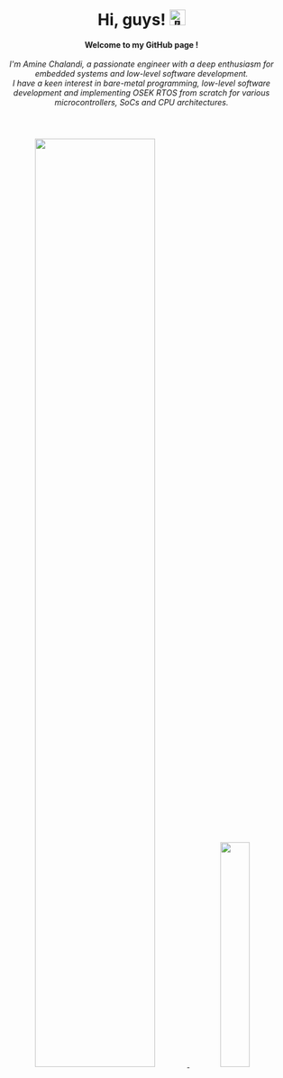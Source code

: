 <h1 align="center">Hi, guys! <img src="https://github-production-user-asset-6210df.s3.amazonaws.com/24524555/238178097-766d336d-b87d-44ba-807c-c51de2bc6b4d.gif" width="28px" alt="👋"></h1>

<p align="center">
    <b>Welcome to my GitHub page !</b><br><br>
    <i>
        I'm Amine Chalandi, a passionate engineer with a deep enthusiasm for embedded systems and low-level software development.<br>
        I have a keen interest in bare-metal programming, low-level software development and implementing OSEK RTOS from scratch for various microcontrollers, SoCs and CPU architectures.<br>
    </i><br>
</p>

<h1 align="center"></h1>
<p align="center">
  <a href="https://github.com/Chalandi">
    <img src="http://github-profile-summary-cards.vercel.app/api/cards/profile-details?username=Chalandi&theme=default" width="65%"/>
    <img src="http://github-profile-summary-cards.vercel.app/api/cards/stats?username=Chalandi&theme=default" width="32%"/>
  </a>
</p>


<!--

- 🔭 I’m currently working on ...
- 🌱 I’m currently learning ...
- 👯 I’m looking to collaborate on ...
- 🤔 I’m looking for help with ...
- 💬 Ask me about ...
- 📫 How to reach me: ...
- 😄 Pronouns: ...
- ⚡ Fun fact: ...
[![Github Repo Card](https://github-readme-stats.vercel.app/api/pin/?username=Chalandi&repo=OSEK)](https://github.com/MrKrishnaAgarwal/readme-components-github)
-->
